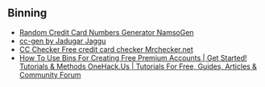 ## Binning 
- [Random Credit Card Numbers Generator NamsoGen ](https://namso-gen.com/)
- [cc-gen by Jadugar Jaggu ](https://amznloot.com/cc-gen/)
- [CC Checker Free credit card checker Mrchecker.net](https://www.mrchecker.net/card/ccn2/)
- [How To Use Bins For Creating Free Premium Accounts | Get Started! Tutorials & Methods OneHack.Us | Tutorials For Free, Guides, Articles & Community Forum ](https://onehack.us/t/how-to-use-bins-for-creating-free-premium-accounts-get-started/78936)

